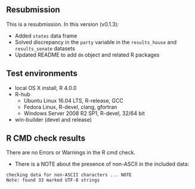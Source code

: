 ## Resubmission 

This is a resubmission. In this version (v0.1.3):

* Added `states` data frame
* Solved discrepancy in the `party` variable in the `results_house` and `results_senate` datasets
* Updated README to add `dm` object and related R packages

## Test environments

* local OS X install, R 4.0.0
* R-hub
  - Ubuntu Linux 16.04 LTS, R-release, GCC
  - Fedora Linux, R-devel, clang, gfortran
  - Windows Server 2008 R2 SP1, R-devel, 32/64 bit
* win-builder (devel and release)

## R CMD check results

There are no Errors or Warnings in the R cmd check.

* There is a NOTE about the presence of non-ASCII in the included data:
```
checking data for non-ASCII characters ... NOTE
Note: found 33 marked UTF-8 strings
```

